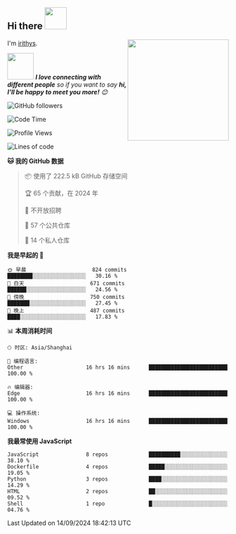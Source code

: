 <h2> Hi there <img src="https://media.giphy.com/media/mGcNjsfWAjY5AEZNw6/giphy.gif" width="50"></h2>
<img align='right' src="https://media.giphy.com/media/ieyl9zmCjO4b4t6qoY/giphy.gif" width="230">

I'm [irithys](https://irithys.com).

<img src="https://media.giphy.com/media/LnQjpWaON8nhr21vNW/giphy.gif" width="60"> <em><b>I love connecting with different people</b> so if you want to say <b>hi, I'll be happy to meet you more!</b> 😊</em>

![GitHub followers](https://img.shields.io/github/followers/irithys)


<!--START_SECTION:waka-->
![Code Time](http://img.shields.io/badge/Code%20Time-380%20hrs%2049%20mins-blue)

![Profile Views](http://img.shields.io/badge/%E4%B8%AA%E4%BA%BA%E8%B5%84%E6%96%99%E8%A7%82%E7%9C%8B%E6%AC%A1%E6%95%B0-0-blue)

![Lines of code](https://img.shields.io/badge/%E4%BB%8E%E3%80%8CHello%20World%E3%80%8D%E8%B5%B7%E6%88%91%E5%B7%B2%E7%BB%8F%E5%86%99%E4%BA%86-882.4%20thousand%20%E8%A1%8C%E4%BB%A3%E7%A0%81-blue)

**🐱 我的 GitHub 数据** 

> 📦  使用了 222.5 kB GitHub 存储空间 
 > 
> 🏆 65 个贡献，在 2024 年
 > 
> 🚫 不开放招聘
 > 
> 📜 57 个公共仓库 
 > 
> 🔑 14 个私人仓库 
 > 
**我是早起的 🐤** 

```text
🌞 早晨                     824 commits         ████████░░░░░░░░░░░░░░░░░   30.16 % 
🌆 白天                     671 commits         ██████░░░░░░░░░░░░░░░░░░░   24.56 % 
🌃 傍晚                     750 commits         ███████░░░░░░░░░░░░░░░░░░   27.45 % 
🌙 晚上                     487 commits         ████░░░░░░░░░░░░░░░░░░░░░   17.83 % 
```


📊 **本周消耗时间** 

```text
🕑︎ 时区: Asia/Shanghai

💬 编程语言: 
Other                    16 hrs 16 mins      █████████████████████████   100.00 % 

🔥 编辑器: 
Edge                     16 hrs 16 mins      █████████████████████████   100.00 % 

💻 操作系统: 
Windows                  16 hrs 16 mins      █████████████████████████   100.00 % 
```

**我最常使用 JavaScript** 

```text
JavaScript               8 repos             ██████████░░░░░░░░░░░░░░░   38.10 % 
Dockerfile               4 repos             █████░░░░░░░░░░░░░░░░░░░░   19.05 % 
Python                   3 repos             ████░░░░░░░░░░░░░░░░░░░░░   14.29 % 
HTML                     2 repos             ██░░░░░░░░░░░░░░░░░░░░░░░   09.52 % 
Shell                    1 repo              █░░░░░░░░░░░░░░░░░░░░░░░░   04.76 % 
```




 Last Updated on 14/09/2024 18:42:13 UTC
<!--END_SECTION:waka-->

